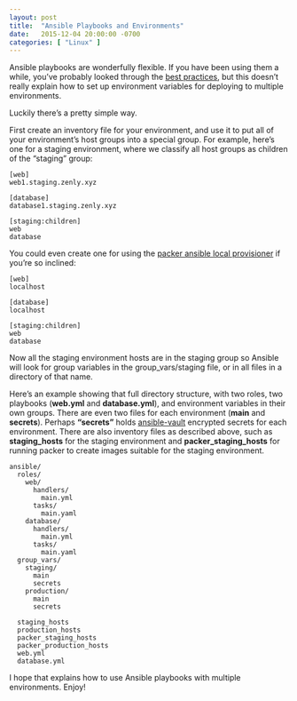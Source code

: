 ```yaml
---
layout: post
title:  "Ansible Playbooks and Environments"
date:   2015-12-04 20:00:00 -0700
categories: [ "Linux" ]
---
```


Ansible playbooks are wonderfully flexible. If you have been using them a while, you’ve probably looked through the [best practices](http://docs.ansible.com/ansible/playbooks_best_practices.html), but this doesn’t really explain how to set up environment variables for deploying to multiple environments.

Luckily there’s a pretty simple way.

First create an inventory file for your environment, and use it to put all of your environment’s host groups into a special group. For example, here’s one for a staging environment, where we classify all host groups as children of the “staging” group:

```
[web]
web1.staging.zenly.xyz

[database]
database1.staging.zenly.xyz

[staging:children]
web
database
```

You could even create one for using the [packer ansible local provisioner](https://www.packer.io/docs/provisioners/ansible-local.html) if you’re so inclined:

```
[web]
localhost

[database]
localhost

[staging:children]
web
database
```

Now all the staging environment hosts are in the staging group so Ansible will look for group variables in the group_vars/staging file, or in all files in a directory of that name.

Here’s an example showing that full directory structure, with two roles, two playbooks (**web.yml** and **database.yml**), and environment variables in their own groups.  There are even two files for each environment (**main** and **secrets**). Perhaps **“secrets”** holds [ansible-vault](http://docs.ansible.com/ansible/playbooks_vault.html) encrypted secrets for each environment.  There are also inventory files as described above, such as **staging_hosts** for the staging environment and **packer_staging_hosts** for running packer to create images suitable for the staging environment.

```
ansible/
  roles/
    web/
      handlers/
        main.yml
      tasks/
        main.yaml
    database/
      handlers/
        main.yml
      tasks/
        main.yaml
  group_vars/
    staging/
      main
      secrets
    production/
      main
      secrets
  
  staging_hosts
  production_hosts
  packer_staging_hosts
  packer_production_hosts
  web.yml
  database.yml
```

I hope that explains how to use Ansible playbooks with multiple environments.  Enjoy!
